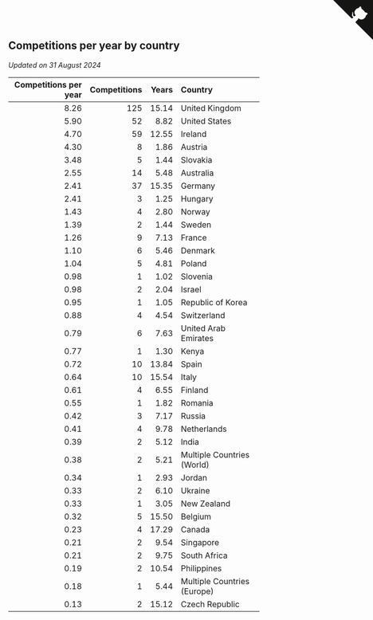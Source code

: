## Competitions per year by country

*Updated on 31 August 2024*

| Competitions per year | Competitions | Years | Country |
| ---: | ---: | ---: | :--- |
| 8.26 | 125 | 15.14 | United Kingdom |
| 5.90 | 52 | 8.82 | United States |
| 4.70 | 59 | 12.55 | Ireland |
| 4.30 | 8 | 1.86 | Austria |
| 3.48 | 5 | 1.44 | Slovakia |
| 2.55 | 14 | 5.48 | Australia |
| 2.41 | 37 | 15.35 | Germany |
| 2.41 | 3 | 1.25 | Hungary |
| 1.43 | 4 | 2.80 | Norway |
| 1.39 | 2 | 1.44 | Sweden |
| 1.26 | 9 | 7.13 | France |
| 1.10 | 6 | 5.46 | Denmark |
| 1.04 | 5 | 4.81 | Poland |
| 0.98 | 1 | 1.02 | Slovenia |
| 0.98 | 2 | 2.04 | Israel |
| 0.95 | 1 | 1.05 | Republic of Korea |
| 0.88 | 4 | 4.54 | Switzerland |
| 0.79 | 6 | 7.63 | United Arab Emirates |
| 0.77 | 1 | 1.30 | Kenya |
| 0.72 | 10 | 13.84 | Spain |
| 0.64 | 10 | 15.54 | Italy |
| 0.61 | 4 | 6.55 | Finland |
| 0.55 | 1 | 1.82 | Romania |
| 0.42 | 3 | 7.17 | Russia |
| 0.41 | 4 | 9.78 | Netherlands |
| 0.39 | 2 | 5.12 | India |
| 0.38 | 2 | 5.21 | Multiple Countries (World) |
| 0.34 | 1 | 2.93 | Jordan |
| 0.33 | 2 | 6.10 | Ukraine |
| 0.33 | 1 | 3.05 | New Zealand |
| 0.32 | 5 | 15.50 | Belgium |
| 0.23 | 4 | 17.29 | Canada |
| 0.21 | 2 | 9.54 | Singapore |
| 0.21 | 2 | 9.75 | South Africa |
| 0.19 | 2 | 10.54 | Philippines |
| 0.18 | 1 | 5.44 | Multiple Countries (Europe) |
| 0.13 | 2 | 15.12 | Czech Republic |


<a href="https://github.com/simonkellly/wca_statistics_ireland" class="github-corner" aria-label="View source on Github"><svg width="80" height="80" viewBox="0 0 250 250" style="fill:#151513; color:#fff; position: absolute; top: 0; border: 0; right: 0;" aria-hidden="true"><path d="M0,0 L115,115 L130,115 L142,142 L250,250 L250,0 Z"></path><path d="M128.3,109.0 C113.8,99.7 119.0,89.6 119.0,89.6 C122.0,82.7 120.5,78.6 120.5,78.6 C119.2,72.0 123.4,76.3 123.4,76.3 C127.3,80.9 125.5,87.3 125.5,87.3 C122.9,97.6 130.6,101.9 134.4,103.2" fill="currentColor" style="transform-origin: 130px 106px;" class="octo-arm"></path><path d="M115.0,115.0 C114.9,115.1 118.7,116.5 119.8,115.4 L133.7,101.6 C136.9,99.2 139.9,98.4 142.2,98.6 C133.8,88.0 127.5,74.4 143.8,58.0 C148.5,53.4 154.0,51.2 159.7,51.0 C160.3,49.4 163.2,43.6 171.4,40.1 C171.4,40.1 176.1,42.5 178.8,56.2 C183.1,58.6 187.2,61.8 190.9,65.4 C194.5,69.0 197.7,73.2 200.1,77.6 C213.8,80.2 216.3,84.9 216.3,84.9 C212.7,93.1 206.9,96.0 205.4,96.6 C205.1,102.4 203.0,107.8 198.3,112.5 C181.9,128.9 168.3,122.5 157.7,114.1 C157.9,116.9 156.7,120.9 152.7,124.9 L141.0,136.5 C139.8,137.7 141.6,141.9 141.8,141.8 Z" fill="currentColor" class="octo-body"></path></svg></a><style>.github-corner:hover .octo-arm{animation:octocat-wave 560ms ease-in-out}@keyframes octocat-wave{0%,100%{transform:rotate(0)}20%,60%{transform:rotate(-25deg)}40%,80%{transform:rotate(10deg)}}@media (max-width:500px){.github-corner:hover .octo-arm{animation:none}.github-corner .octo-arm{animation:octocat-wave 560ms ease-in-out}}</style>
